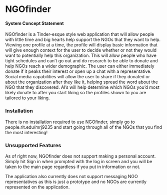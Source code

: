 # NGOfinder
#### System Concept Statement
NGOfinder is a Tinder-esque style web application that will allow people with little time and big hearts help support the NGOs that they want to help.  Viewing one profile at a time, the profile will display basic information that will give enough context for the user to decide whether or not they would want to potentially help this organization.  This will allow people who have tight schedules and can’t go out and do research to be able to donate and help NGOs reach a wider demographic.  The user can either immediately donate if it peaks their interest or open up a chat with a representative.  Social media capabilities will allow the user to share if they donated or about the organization after they like it, helping spread the word about the NGO that they discovered.  AI’s will help determine which NGOs you’d most likely donate to after you start liking so the profiles shown to you are tailored to your liking.

### Installation
There is no installation required to use NGOfinder, simply go to people.rit.edu/mrj9235 and start going through all of the NGOs that you find the most interesting!

### Unsupported Features
As of right now, NGOfinder does not support making a personal account.  Simply hit Sign in when prompted with the log in screen and you will be taken to the main page regardless if you put in information or not.

The application also currently does not support messaging NGO representatives as this is just a prototype and no NGOs are currently represented on the application.

